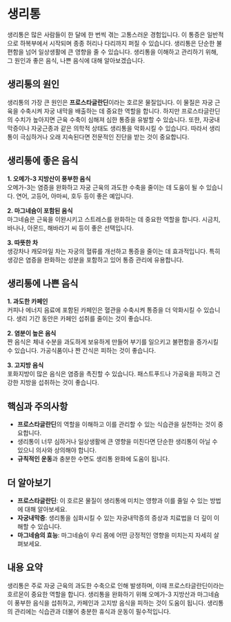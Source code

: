 # 생리통

생리통은 많은 사람들이 한 달에 한 번씩 겪는 고통스러운 경험입니다. 이 통증은 일반적으로 하복부에서 시작되며 종종 허리나 다리까지 퍼질 수 있습니다. 생리통은 단순한 불편함을 넘어 일상생활에 큰 영향을 줄 수 있습니다. 생리통을 이해하고 관리하기 위해, 그 원인과 좋은 음식, 나쁜 음식에 대해 알아보겠습니다.

## 생리통의 원인

생리통의 가장 큰 원인은 **프로스타글란딘**이라는 호르몬 물질입니다. 이 물질은 자궁 근육을 수축시켜 자궁 내막을 배출하는 데 중요한 역할을 합니다. 하지만 프로스타글란딘의 수치가 높아지면 근육 수축이 심해져 심한 통증을 유발할 수 있습니다. 또한, 자궁내막증이나 자궁근종과 같은 의학적 상태도 생리통을 악화시킬 수 있습니다. 따라서 생리통이 극심하거나 오래 지속된다면 전문적인 진단을 받는 것이 중요합니다.

## 생리통에 좋은 음식

**1. 오메가-3 지방산이 풍부한 음식**  
오메가-3는 염증을 완화하고 자궁 근육의 과도한 수축을 줄이는 데 도움이 될 수 있습니다. 연어, 고등어, 아마씨, 호두 등이 좋은 예입니다.

**2. 마그네슘이 포함된 음식**  
마그네슘은 근육을 이완시키고 스트레스를 완화하는 데 중요한 역할을 합니다. 시금치, 바나나, 아몬드, 해바라기 씨 등이 좋은 선택입니다.

**3. 따뜻한 차**  
생강차나 캐모마일 차는 자궁의 혈류를 개선하고 통증을 줄이는 데 효과적입니다. 특히 생강은 염증을 완화하는 성분을 포함하고 있어 통증 관리에 유용합니다.

## 생리통에 나쁜 음식

**1. 과도한 카페인**  
커피나 에너지 음료에 포함된 카페인은 혈관을 수축시켜 통증을 더 악화시킬 수 있습니다. 생리 기간 동안은 카페인 섭취를 줄이는 것이 좋습니다.

**2. 염분이 높은 음식**  
짠 음식은 체내 수분을 과도하게 보유하게 만들어 부기를 일으키고 불편함을 증가시킬 수 있습니다. 가공식품이나 짠 간식은 피하는 것이 좋습니다.

**3. 고지방 음식**  
포화지방이 많은 음식은 염증을 촉진할 수 있습니다. 패스트푸드나 가공육을 피하고 건강한 지방을 섭취하는 것이 좋습니다.

## 핵심과 주의사항

- **프로스타글란딘**의 역할을 이해하고 이를 관리할 수 있는 식습관을 실천하는 것이 중요합니다.
- 생리통이 너무 심하거나 일상생활에 큰 영향을 미친다면 단순한 생리통이 아닐 수 있으니 의사와 상의해야 합니다.
- **규칙적인 운동**과 충분한 수면도 생리통 완화에 도움이 됩니다.

## 더 알아보기

- **프로스타글란딘**: 이 호르몬 물질이 생리통에 미치는 영향과 이를 줄일 수 있는 방법에 대해 알아보세요.
- **자궁내막증**: 생리통을 심화시킬 수 있는 자궁내막증의 증상과 치료법을 더 깊이 이해할 수 있습니다.
- **마그네슘의 효능**: 마그네슘이 우리 몸에 어떤 긍정적인 영향을 미치는지 자세히 살펴보세요.

## 내용 요약

생리통은 주로 자궁 근육의 과도한 수축으로 인해 발생하며, 이때 프로스타글란딘이라는 호르몬이 중요한 역할을 합니다. 생리통을 완화하기 위해 오메가-3 지방산과 마그네슘이 풍부한 음식을 섭취하고, 카페인과 고지방 음식을 피하는 것이 도움이 됩니다. 생리통의 관리에는 식습관과 더불어 충분한 휴식과 운동이 필수적입니다.